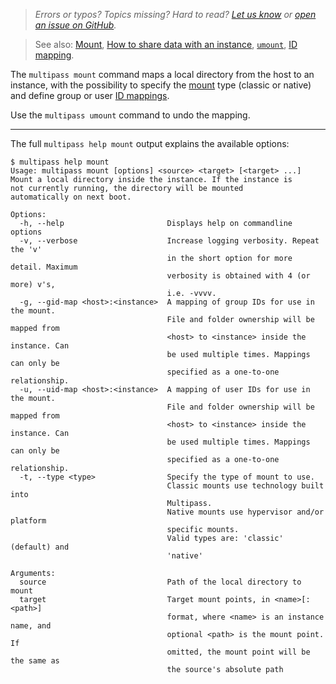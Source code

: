 <!-- New feedback link at the top of each page!
Please don't copy it blindly, first update the URL passed to the form with the current page URL 
-->

> *Errors or typos? Topics missing? Hard to read? <a href="https://docs.google.com/forms/d/e/1FAIpQLSd0XZDU9sbOCiljceh3rO_rkp6vazy2ZsIWgx4gsvl_Sec4Ig/viewform?usp=pp_url&entry.317501128=https://multipass.run/docs/mount-command" target="_blank">Let us know</a> or <a href="https://github.com/canonical/multipass/issues/new/choose" target="_blank">open an issue on GitHub</a>.*

> See also: [Mount](/t/28470), [How to share data with an instance](/t/27189), [`umount`](/t/27214), [ID mapping](/t/45986).

The `multipass mount` command maps a local directory from the host to an instance, with the possibility to specify the [mount](/t/28470) type (classic or native) and define group or user [ID mappings](/t/45986).

Use the `multipass umount` command to undo the mapping.

---

The full `multipass help mount` output explains the available options:

```plain
$ multipass help mount
Usage: multipass mount [options] <source> <target> [<target> ...]
Mount a local directory inside the instance. If the instance is
not currently running, the directory will be mounted
automatically on next boot.

Options:
  -h, --help                       Displays help on commandline options
  -v, --verbose                    Increase logging verbosity. Repeat the 'v'
                                   in the short option for more detail. Maximum
                                   verbosity is obtained with 4 (or more) v's,
                                   i.e. -vvvv.
  -g, --gid-map <host>:<instance>  A mapping of group IDs for use in the mount.
                                   File and folder ownership will be mapped from
                                   <host> to <instance> inside the instance. Can
                                   be used multiple times. Mappings can only be
                                   specified as a one-to-one relationship.
  -u, --uid-map <host>:<instance>  A mapping of user IDs for use in the mount.
                                   File and folder ownership will be mapped from
                                   <host> to <instance> inside the instance. Can
                                   be used multiple times. Mappings can only be
                                   specified as a one-to-one relationship.
  -t, --type <type>                Specify the type of mount to use.
                                   Classic mounts use technology built into
                                   Multipass.
                                   Native mounts use hypervisor and/or platform
                                   specific mounts.
                                   Valid types are: 'classic' (default) and
                                   'native'

Arguments:
  source                           Path of the local directory to mount
  target                           Target mount points, in <name>[:<path>]
                                   format, where <name> is an instance name, and
                                   optional <path> is the mount point. If
                                   omitted, the mount point will be the same as
                                   the source's absolute path
```
